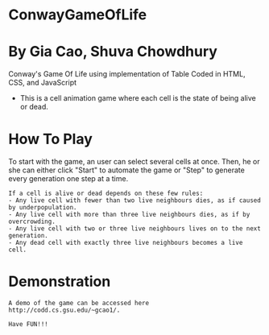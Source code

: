 # ConwayGameOfLife 
# By Gia Cao, Shuva Chowdhury

  Conway's Game Of Life using implementation of Table
  Coded in HTML, CSS, and JavaScript
  
  - This is a cell animation game where each cell is the state of being alive or dead. 
  
# How To Play

  To start with the game, an user can select several cells at once. 
  Then, he or she can either click "Start" to automate the game or "Step" to generate every generation one step at a time.
    
    If a cell is alive or dead depends on these few rules:
    - Any live cell with fewer than two live neighbours dies, as if caused by underpopulation. 
    - Any live cell with more than three live neighbours dies, as if by overcrowding. 
    - Any live cell with two or three live neighbours lives on to the next generation. 
    - Any dead cell with exactly three live neighbours becomes a live cell.
    
# Demonstration
    A demo of the game can be accessed here http://codd.cs.gsu.edu/~gcao1/.
    
    Have FUN!!!
    
